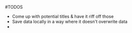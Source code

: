 #TODOS

- Come up with potential titles & have it riff off those
- Save data locally in a way where it doesn't overwrite data
-
